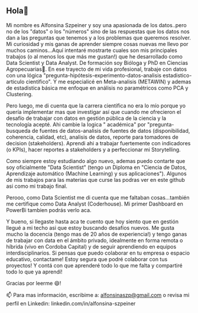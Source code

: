 ## Hola👋 
Mi nombre es Alfonsina Szpeiner y soy una apasionada de los datos..pero no de los "datos" o los "números" sino de las respuestas que los datos nos dan a las preguntas que tenemos y a los problemas que queremos resolver.  
Mi curiosidad y mis ganas de aprender siempre cosas nuevas me llevo por muchos caminos...Aquí intentaré mostrarte cuales son mis principales trabajos (o al menos los que más me gustan!) que he desarrollado como Data Scientist y Data Analyst.
De formación soy Bióloga  y PhD en Ciencias Agropecuarias🌱. En ese trayecto de mi vida profesional, trabaje con datos con una lógica "pregunta-hipótesis-experimento-datos-analisis estadistico-articulo cientifico". Y me especialicé en Meta-analisis (METAWIN) y ademas de estadistica básica me enfoque en análisis no paramétricos como PCA y Clustering.

Pero luego, me di cuenta que la carrera cientifica no era lo mío porque yo quería implementar mas que investigar así que cuando me ofrecieron el desafío de trabajar con datos en gestión pública de la ciencia y la tecnología acepté. Ahi cambie la logica " académica" por "pregunta- busqueda de fuentes de datos-analisis de fuentes de datos (disponibilidad, coherencia, calidad, etc), analisis de datos, reporte para tomadores de decision (stakeholders). Aprendi ahi a trabajar fuertemente con indicadores (o KPIs), hacer reportes a stakeholders y a perfeccionar mi Storytelling.

Como siempre estoy estudiando algo nuevo, ademas puedo contarte que soy oficialmente "Data Scientist" (tengo un Diploma en "Ciencia de Datos, Aprendizaje automático (Machine Learning) y sus aplicaciones"). Algunos de mis trabajos para las materias que curse las podras ver en este github asi como mi trabajo final. 

Perooo, como Data Scientist me di cuenta que me faltaban cosas...también me certifique como Data Analyst (Coderhouse). Mi primer Dashboard en PowerBi tambien podrás verlo aca. 

Y bueno, si llegaste hasta aca te cuento que hoy siento que en gestión llegué a mi techo asi que estoy buscando desafios nuevos. Me gusta mucho la docencia (tengo mas de 20 años de experiencia!) y tengo ganas de trabajar con data en el ámbito privado, idealmente en forma remota o híbrida (vivo en Cordoba Capital) y de seguir aprendiendo en equipos interdisciplinarios. 
Si pensas que puedo colaborar en tu empresa o espacio educativo, contactame! Estoy segura que podré colaborar con tus proyectos! Y contá con que aprenderé todo lo que me falta y compartiré todo lo que ya aprendí!

Gracias por leerme 😄!

📫 Para mas información, escribime a: alfonsinaszp@gmail.com o revisa mi perfil en Linkedin: linkedin.com/in/alfonsina-szpeiner 


